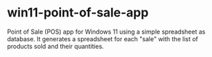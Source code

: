 # win11-point-of-sale-app
Point of Sale (POS) app for Windows 11 using a simple spreadsheet as database. It generates a spreadsheet for each "sale" with the list of products sold and their quantities.
